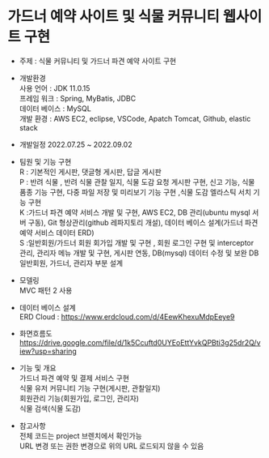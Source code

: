 # 가드너 예약 사이트 및 식물 커뮤니티 웹사이트 구현  

- 주제 : 식물 커뮤니티 및 가드너 파견 예약 사이트 구현  

- 개발환경  
  사용 언어 : JDK 11.0.15  
  프레임 워크 :	Spring, MyBatis, JDBC  
  데이터 베이스 : MySQL  
  개발 환경 : AWS EC2, eclipse, VSCode, Apatch Tomcat, Github, elastic stack  

- 개발일정
  2022.07.25 ~ 2022.09.02

- 팀원 및 기능 구현  
  R : 기본적인 게시판, 댓글형 게시판, 답글 게시판  
  P : 반려 식물 , 반려 식물 관찰 일지, 식물 도감 요청 게시판 구현, 신고 기능, 식물 품종 기능 구현, 다중 파일 저장 및 미리보기 기능 구현 ,식물 도감 엘라스틱 서치 기능 구현  
  K :가드너 파견 예약 서비스 개발 및 구현, AWS EC2, DB 관리(ubuntu mysql 서버 구동), Git 형상관리(github 레파지토리 개설), 데이터 베이스 설계(가드너 파견 예약 서비스 데이터 ERD)  
  S :일반회원/가드너 회원 회가입 개발 및 구현 , 회원 로그인 구현 및 interceptor 관리, 관리자 메뉴 개발 및 구현, 게시판 연동, DB(mysql) 데이터 수정 및 보완 DB 일반회원, 가드너, 관리자 부분 설계  

- 모델링  
  MVC 패턴 2 사용
  
- 데이터 베이스 설계  
  ERD Cloud : https://www.erdcloud.com/d/4EewKhexuMdpEeye9

- 화면흐름도  
  https://drive.google.com/file/d/1k5Ccuftd0UYEoEttYvkQPBti3g25dr2Q/view?usp=sharing

- 기능 및 개요  
  가드너 파견 예약 및 결제 서비스 구현  
  식물 유저 커뮤니티 기능 구현(게시판, 관찰일지)  
  회원관리 기능(회원가입, 로그인, 관리자)  
  식물 검색(식물 도감)  

- 참고사항  
  전체 코드는 project 브렌치에서 확인가능  
  URL 변경 또는 권한 변경으로 위의 URL 로드되지 않을 수 있음
